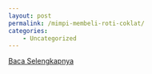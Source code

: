 ```yaml
---
layout: post
permalink: /mimpi-membeli-roti-coklat/
categories:
    - Uncategorized
---
```


[Baca Selengkapnya](/01)
